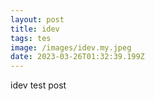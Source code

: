 ```yaml
---
layout: post
title: idev
tags: tes
image: /images/idev.my.jpeg
date: 2023-03-26T01:32:39.199Z
---
```

i﻿dev test post